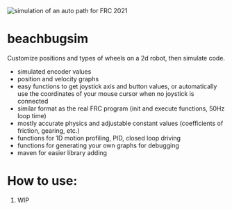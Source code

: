 ![simulation of an auto path for FRC 2021](auto_simulation.gif)



# beachbugsim
Customize positions and types of wheels on a 2d robot, then simulate code.
- simulated encoder values
- position and velocity graphs
- easy functions to get joystick axis and button values, or automatically use the coordinates of your mouse cursor when no joystick is connected
- similar format as the real FRC program (init and execute functions, 50Hz loop time)
- mostly accurate physics and adjustable constant values (coefficients of friction, gearing, etc.)
- functions for 1D motion profiling, PID, closed loop driving
- functions for generating your own graphs for debugging
- maven for easier library adding

# How to use:
1. WIP
